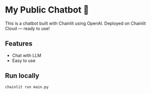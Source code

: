 # My Public Chatbot 🤖

This is a chatbot built with Chainlit using OpenAI.
Deployed on Chainlit Cloud — ready to use!

## Features
- Chat with LLM
- Easy to use

## Run locally
```bash
chainlit run main.py
